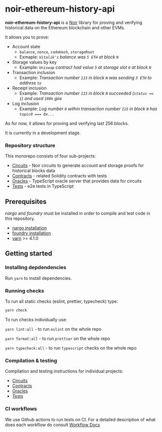 # noir-ethereum-history-api

**noir-ethereum-history-api** is a [Noir](https://noir-lang.org) library for proving and verifying historical data on the Ethereum blockchain and other EVMs.

It allows you to prove:

- Account state
  - `balance`, `nonce`, `codeHash`, `storageRoot`
  - Exmaple: _`Vitalik's` balance was `5 ETH` at block `N`_
- Storage values by key
  - Example: _`Uniswap` contract had value `5` at storage slot `0` at block `N`_
- Transaction inclusion
  - Example: _Transaction number `115` in block `N` was sending `3 ETH` to address `to`_
- Receipt inclusion
  - Example: _Transaction number `115` in block `N` succeeded (`status == 1`) and used `100k` gas_
- Log inclusion
  - Example: _Log number `0` within transaction number `115` in block `N` has `topic0 === 0x...`_

As for now, it allows for proving and verifying last 256 blocks.

It is currently in a development stage.

### Repository structure

This monorepo consists of four sub-projects:

- [Circuits](ethereum_history_api/circuits/lib/) - Noir circuits to generate account and storage proofs for historical blocks data
- [Contracts](ethereum_history_api/contracts/) - related Solidity contracts with tests
- [Oracles](ethereum_history_api/oracles/) - TypeScript oracle server that provides data for circuits
- [Tests](ethereum_history_api/tests/) - e2e tests in TypeScript

## Prerequisites

_nargo_ and _foundry_ must be installed in order to compile and test code in this repository.

- [nargo installation](https://noir-lang.org/docs/getting_started/installation/)
- [foundry installation](https://book.getfoundry.sh/getting-started/installation)
- [yarn](https://yarnpkg.com) >= 4.1.0

## Getting started

### Installing depdendencies

Run `yarn` to install dependencies.

### Running checks

To run all static checks (eslint, prettier, typecheck) type:

```sh
yarn check
```

To run checks individually use:

`yarn lint:all` - to run `eslint` on the whole repo

`yarn format:all` - to run `prettier` on the whole repo

`yarn typecheck:all` - to run `typescript` checks on the whole repo

### Compilation & testing

Compilation and testing instructions for individual projects:

- [Circuits](ethereum_history_api/circuits/lib/README.md#compilation)
- [Contracts](ethereum_history_api/contracts/README.md#build)
- [Oracles](ethereum_history_api/oracles/README.md)
- [Tests](ethereum_history_api/tests/README.md)

### CI workflows

We use Github actions to run tests on CI. For a detailed description of what does each workflow do consult [Workflow Docs](./.github/workflows/README.md)
